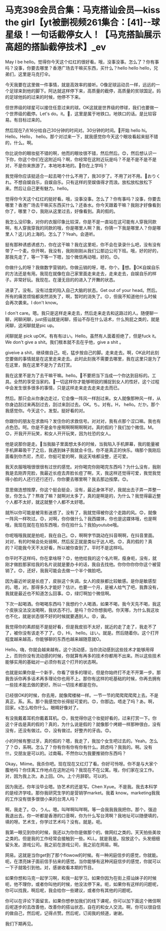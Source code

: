 # 马克398会员合集：马克搭讪会员—kiss the girl【yt被删视频261集合：[41]--球星级！一句话截停女人！【马克搭訕展示高超的搭訕截停技术】_ev

May I be hello。觉得你今天这个红红的很好看。哦，没事没事。怎么了？你有事吗？没事，你要去哪里？香港广场去干嘛买东西，买什么？hello hello hello，兄弟们，这里是马克打伞。

今天我要在这里做一件事情，就是高效率的接听。O像足球运动员一样，远远的一个足球来到他的脚下。阿达就这样停下来，高质量的截停，高质量的贫球国足。妈的足球他妈的过来的时候，他停不下来。

但世界级的球星可以接住任意过来的球。OK这就是世界级的停球，我们也要做一个世界级的截停。Let's do。it。🎼，这里是属于地铁口。地铁口的话。是比较容易。有目标过来的。

然后现在7点16分给自己30分钟的时间对。30分钟的时间。🎼开始 hello hi。Hello。Hello， hello。那个对过来一下，就我感觉你今天这个眼妆看起来挺不错的，什么。啊。

你比说你的眼妆挺不错的啊，他而的眼妆很不错，然后然后。😊，然后想认识一下你，你这个你们在这附近吗？啊，你经常在这附近玩是吗？不是不是不是不是对，不是你来旅游了。本地地本地的。🎼你在上学吗？

我觉得你应该挺适合一起去喝个什么不用了，我30岁了。不用了对不用。🎼おりくれ。不想自娱自乐，自娱自乐。只有这样的至娱值得才而浪。放松放松放松下来。然后让自己更有魅力。hello。

觉得你今天这个红红的挺好看。哦，没事没事。怎么了？你有事吗？没事，你要去哪里？香港广场去干嘛买东西买什么？还香水。你今天跟着干嘛？我刚才好像看到你了，哪里？😊，我刚从这里过去，好像看到。真的假的。

我怎么没印象，对你的衣服印象比较深，你是不是一直站在这可能有人穿我同款啊，有人穿我穿我的同款的哦，你是哪里人啊？我，你猜一下我是哪里人？你是哪里人？这儿的上海的。怎么了？Yeah。会道听。

挺有那种诱惑诱惑力，你在这干嘛？我在这里呃，你不会在录录什么吧，没有没有带了一个麦。你开啊，我没有，我刚刚刚从我们公那边公司下班。哦，好的好的，那我先走了，等一下等一下嗯，加个微信再动哦，好的。😊。

你做什么的呀？我做数字营销的。你做云销的呀，嗯，你个。🎼想。🎼OK自娱自乐的方法还是有用。我现在就像在自己家里面走来走去，走来走去，自娱自乐的样子。非常好玩。我现在。在漫无目的的进入了开舞的状态。

进录了。没有。没有过度的陷入自己大脑的状态。Get out of your head。然后。所有的痛苦烦恼都突然消失了，啊，暂时的消失了。😔，但我不知道他什么时候会再次袭来。I don't know。

 I don't care。嗯。我只是这样走来走去，然后走来走去和这路过的人。随便聊一聊，闲聊闲聊，just搭讪就是闲聊，搭讪不存在什么话术，什么狗屁之类的，就是闲聊，这闲聊就是pic up。

闲聊就是 pick upOK。有有有はい。Hello。虽然有人面着拒绝了，但是fuck it。We don't give a shit。我们根本就不去在乎他，give a shit 。

 giveive a shit，继续做自己。呃，猛步按自己的脚。走来走去。啊，OK此时此刻您要做的事情就是在这里走来走去。此时此刻我不需要去哪里，我在这里只是为了在这里，我在这里不是为了去打赏。

我在这里不是为了去干嘛干嘛。hello。🎼不要把当下当成一个你达到目标的。工具。全然的享受当家的。🎼一切这样你才能够明锐的捕捉到女人的性好。这个过程中会发生很多很多的事情，只是这样走来走去走来走去而已。

然后。那只会从你身边走过，它会像一阵风一样刮过来。女人就像那种风一样，从你身边刮过来再刮过去，刮过来刮过去。OK。ち。对有。H， hello。だか。那个我感觉你。今天这个。发型。挺好看的对。

你跟你的朋友在求救吗？发住你的求救信号。对对对，我有点那个涩口嘛。我也有点色恐。呵。你是不是金牛座啊啊啊啊啊啊对。真的假的？我们加个微信。M。😊，开我开开玩笑，和女人开开玩笑，因为社恐的女人。

他是说那你是走。🎼当我脑子里面想太多的时候，当我陷入手机屏幕，我的能量被手机屏幕吸干了之后，我遇到妹子我就会卡住。你不是真正的快乐。嗨那个我刚后面看到你杰尼，杰尼，你挺可爱的啊，我这天啥都没整，还可爱。

我天衣服哦哦很很很有过世的感觉。对你喝完你刚喝完东西吗？为什么没有，我刚我是去刚弄完脸，我最近长痘去弄脸长痘了啊，天，我这样还觉得可爱，我觉我觉得小脸的人还行还行还行，你你要去哪里啊？我去那边按摩。😊。

意思做连想按摩，你这个挺会挺会，没有，最近身体不好，我就出去子弄一弄整一张，你怎么了？熬夜了嘛？就啊对太多了，真的是啊是的，为什么？我觉得最近整个人都不太好，就这就整个人都不太好嗯。

就所以你可能是被背影迷惑了。没有了，我就觉得被你这个走路的风。😊，就像一阵风一样吹过。😊，对啊，你你做什么？我西媒体，你也是这媒体哦，也是啊哦，我现在就在在拍东西哦，你在拍什么？我拍youtube哦。

你呢哦哦我就是拍呃，我在自己。😊，啊啊字节跳动在抖音啊啊，在抖音里面。对对，有的时候会处处镜啊，然后反正就是类似于达人吧。😊，真的假的？真的？可能我今天不太好看，所以被你查到了。平时不是这样吗。

你平时不这样吗，你在拿啥呀？😊，他他给我的这个名片啊，瘦身呃，没有，就刚才做脸那家给我的名片说就是要办卡的话，我自去找他。你你你你你你这个被营销了。😊，还好，我我可能会去做一个半个做脸吧。

因为最近听说是长痘了，皮肤这个失调。女人的皮肤都比较敏感。是你是敏感型的。嗯，对。那得多久才能好？估计。也要一个月，是被人给气了吧，我靠没有，我就是最近也不知道怎么回事。😊，绿灯啊加个微信啊。

下次一起喝酒。你喝喝东西吗？我想约个人喝酒，如果不喝，我今天先不喝，我这个皮肤没法没法喝啊，我状态不行。是吗？你2你想我吧。你天哪，为什么我这妆也不化，就是状态很不好的时候就要遇到人。😡，诶。

我觉得你的素颜挺不是挺好看，但是我皮验不太好，就近的走了走了，我走不了了，被你没有该走不了了。😊，Hi， hello。はい。就是。然后随着你。这个打开程度越来越高，你能够聊的东西也越来越随意就O。

Hello。嗨，你就会越来越有。这个流动感，当你流动感到这些技术才能够用得上，否则你没有流动感的时候，你就算有再多的技术你都用不出来。所以这些技术能够实用的基础对一必须你有这个打开的状态啊。

也就是如果你是一个新手，你看了很多的理论，但是你始终打不走不开第一步。那我告诉你再多话术再多理论你也用不上。那你有这样的呃基础的时候，你再去拥有一些技术能去做的更好。所以一切技术都是在你。

已经很OK的时候，你去用，就像爬楼梯一样。一节一节的爬爬爬爬爬上去。不是真正。系。系。那个我感觉你长得挺可爱的。😊，你那边。唔走了吗？あ。啊，回家。s怎么啦你什么。眼睛好像对了。

有没我戴着耳机你戴着耳机。😊，我觉得你这个妆挺好看的，过来打赏一下。你这个牙齿是真的假的？真的，为什么说是假的？就像那个烤翅一样那种很白，没有没有，还没有做过。😊，没有做过。好整齐的牙齿。😊。

小的时候有整过牙。真的假的？嗯，我走了，我加个女生吧过去的。Yeah。怎么了？😊，系啊。怎么了？你有你有你有你有什么。顾虑吗？我我的。啊。没有什。交朋友是可以的。过南莓。不然你以为我要推销你东西吗？

Okay。Miime。我杀你吧。现在现在又红灯了看。你好可怜呀。你不是与大家个腹地吗？你住离工作地点在这附近吗？我现在不在公寓。哦，你们家在没工作。对，因为我上次。あ上回。Oh。上个月辞职。可以的。

因为我还。你年没毕业嗯。协艺术的还是写。Chen Xyue。不是我。我去本科学的是经济学哇。那你我研究生学的是营销学market。我着 know。marketing我我的工作没有很多很很小来的台湾人吗？

啊，我走了。😊，うん。嗯。叫咩啊叫咩啊。等一会我我我我把你。那个。强迫我退出去。你一听都是香港的口音啊，你为什么写台湾啊？我地址可以随便填的，填的呀。艺术生，你学过艺术吗？没有。就是。呃。

我第一眼见到你的时候，我还以为你你是做那个的。做网红之类的。天天拍些美妆之类的。但是我的工作经常会接触到一些。KLL。就是我是。投放这个。头发细细留头发。游戏公司。我之前在游戏公司，我之前在网易。啊。

网易。这就是当你get到了那个flowow的时候。有一种闲庭信步的感觉，你就能。呃，在漂亮妹子面前信手拈来的感觉。当你能够有这种闲庭信步的感觉，你就可以一下子就吸引到他。对，感谢收看本期的节目。

如果你想和马克一起学习啊，和我一起学习。如果你因为在街上搭讪妹子的时候呃，他不理你，或者你叫他的时候，他没法停下来。呃，如果你有这样的问题呢，你可以找我，啊后呢，我会给你一些建议，或者你有其他的问题呢。

你可以在评论下面留言。如果你想参加我们的线下课呢，你可以加下面这个微信啊后呢逐步的去改善他，改善你的搭讪状态，自在的和女人交流。啊，你可以很自信的做自己，然后呢，记得点赞。然后呢，订阅我的频道，谢谢。

我们下期再见。